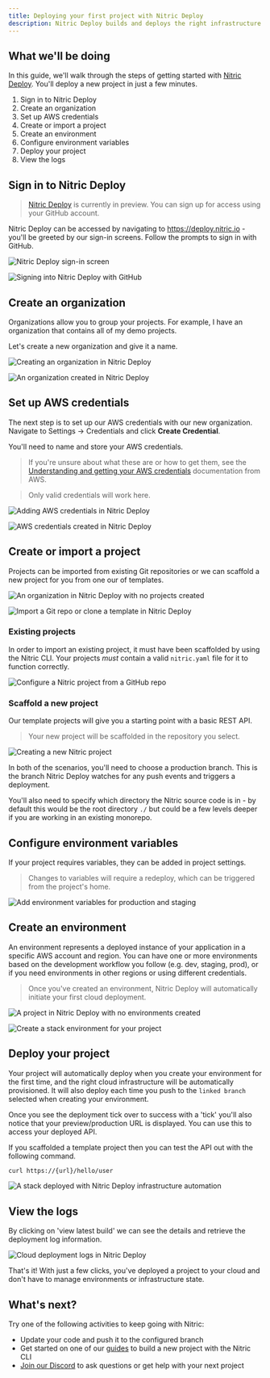 ```yaml
---
title: Deploying your first project with Nitric Deploy
description: Nitric Deploy builds and deploys the right infrastructure from your code in your chosen cloud.
---
```


## What we'll be doing

In this guide, we'll walk through the steps of getting started with [Nitric Deploy](https://deploy.nitric.io). You'll deploy a new project in just a few minutes.

1. Sign in to Nitric Deploy
2. Create an organization
3. Set up AWS credentials
4. Create or import a project
5. Create an environment
6. Configure environment variables
7. Deploy your project
8. View the logs

## Sign in to Nitric Deploy

> [Nitric Deploy](https://deploy.nitric.io) is currently in preview. You can sign up for access using your GitHub account.

Nitric Deploy can be accessed by navigating to https://deploy.nitric.io - you'll be greeted by our sign-in screens. Follow the prompts to sign in with GitHub.

![Nitric Deploy sign-in screen](../../assets/img/guides/deploy/sign-in.png)

![Signing into Nitric Deploy with GitHub](../../assets/img/guides/deploy/sign-in-3.png)

## Create an organization

Organizations allow you to group your projects. For example, I have an organization that contains all of my demo projects.

Let's create a new organization and give it a name.

![Creating an organization in Nitric Deploy](../../assets/img/guides/deploy/add-org-2.png)

![An organization created in Nitric Deploy](../../assets/img/guides/deploy/add-org.png)

## Set up AWS credentials

The next step is to set up our AWS credentials with our new organization. Navigate to Settings -> Credentials and click **Create Credential**.

You'll need to name and store your AWS credentials.

> If you're unsure about what these are or how to get them, see the [Understanding and getting your AWS credentials](https://docs.aws.amazon.com/general/latest/gr/aws-sec-cred-types.html) documentation from AWS.

> Only valid credentials will work here.

![Adding AWS credentials in Nitric Deploy](../../assets/img/guides/deploy/add-org-credentials.png)

![AWS credentials created in Nitric Deploy](../../assets/img/guides/deploy/add-org-credentials-2.png)

## Create or import a project

Projects can be imported from existing Git repositories or we can scaffold a new project for you from one our of templates.

![An organization in Nitric Deploy with no projects created](../../assets/img/guides/deploy/add-project.png)

![Import a Git repo or clone a template in Nitric Deploy](../../assets/img/guides/deploy/add-project-2.png)

### Existing projects

In order to import an existing project, it must have been scaffolded by using the Nitric CLI. Your projects _must_ contain a valid `nitric.yaml` file for it to function correctly.

![Configure a Nitric project from a GitHub repo](../../assets/img/guides/deploy/add-project-existing.png)

### Scaffold a new project

Our template projects will give you a starting point with a basic REST API.

> Your new project will be scaffolded in the repository you select.

![Creating a new Nitric project](../../assets/img/guides/deploy/add-project-new.png)

In both of the scenarios, you'll need to choose a production branch. This is the branch Nitric Deploy watches for any push events and triggers a deployment.

You'll also need to specify which directory the Nitric source code is in - by default this would be the root directory `./` but could be a few levels deeper if you are working in an existing monorepo.

## Configure environment variables

If your project requires variables, they can be added in project settings.

> Changes to variables will require a redeploy, which can be triggered from the project's home.

![Add environment variables for production and staging](../../assets/img/guides/deploy/new-environment-variable.png)

## Create an environment

An environment represents a deployed instance of your application in a specific AWS account and region. You can have one or more environments based on the development workflow you follow (e.g. dev, staging, prod), or if you need environments in other regions or using different credentials.

> Once you've created an environment, Nitric Deploy will automatically initiate your first cloud deployment.

![A project in Nitric Deploy with no environments created](../../assets/img/guides/deploy/new-environment.png)

![Create a stack environment for your project](../../assets/img/guides/deploy/new-environment-2.png)

## Deploy your project

Your project will automatically deploy when you create your environment for the first time, and the right cloud infrastructure will be automatically provisioned. It will also deploy each time you push to the `linked branch` selected when creating your environment.

Once you see the deployment tick over to success with a 'tick' you'll also notice that your preview/production URL is displayed. You can use this to access your deployed API.

If you scaffolded a template project then you can test the API out with the following command.

```bash
curl https://{url}/hello/user
```

![A stack deployed with Nitric Deploy infrastructure automation](../../assets/img/guides/deploy/deploy-2.png)

## View the logs

By clicking on 'view latest build' we can see the details and retrieve the deployment log information.

![Cloud deployment logs in Nitric Deploy](../../assets/img/guides/deploy/deploy-logs.png)

That's it! With just a few clicks, you've deployed a project to your cloud and don't have to manage environments or infrastructure state.

## What's next?

Try one of the following activities to keep going with Nitric:

- Update your code and push it to the configured branch
- Get started on one of our [guides](/docs/reference) to build a new project with the Nitric CLI
- [Join our Discord](https://discord.gg/Webemece5C) to ask questions or get help with your next project
